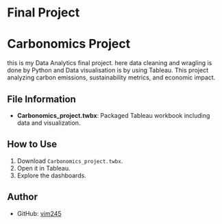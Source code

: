 # Final Project
# Carbonomics Project
this is my Data Analytics final project.
here data cleaning and wragling is done by Python and Data visualisation is by using Tableau.
This project analyzing carbon emissions, sustainability metrics, and economic impact.

## File Information
- **Carbonomics_project.twbx**: Packaged Tableau workbook including data and visualization.

## How to Use
1. Download `Carbonomics_project.twbx`.
2. Open it in Tableau.
3. Explore the dashboards.

## Author
- GitHub: [vim245](https://github.com/vim245)
